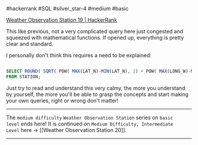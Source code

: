 #hackerrank #SQL #silver_star-4 #medium #basic 

[Weather Observation Station 19 | HackerRank](https://www.hackerrank.com/challenges/weather-observation-station-19/problem?isFullScreen=true)

This like previous, not a very complicated query here just congested and squeezed with mathematical functions. If opened up, everything is pretty clear and standard.

I personally don't think this requires a need to be explained:
```sql

SELECT ROUND( SQRT( POW( MAX(LAT_N)-MIN(LAT_N), 2) + POW( MAX(LONG_W)-MIN(LONG_W ), 2) ), 4)
FROM STATION;
```
Just try to read and understand this very calmy, the more you understand by yourself, the more you'll be able to grasp the concepts and start making your own queries, right or wrong don't matter!

------------------------------------------------------------------
The `medium difficulty` `Weather Observation Station` series on `basic level` ends here!
It is continued on `Medium Difficulty, Intermediate Level` here -> [[Weather Observation Station 20]].

----------------------------------------------------------------------------------------